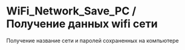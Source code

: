 # WiFi_Network_Save_PC / Получение данных wifi сети
 Получение название сети и паролей сохраненных на компьютере
